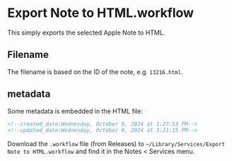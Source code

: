 # Export Note to HTML.workflow

This simply exports the selected Apple Note to HTML. 

## Filename

The filename is based on the ID of the note, e.g. `13216.html`.

## metadata

Some metadata is embedded in the HTML file:

```html
<!--created_date:Wednesday, October 9, 2024 at 1:27:53 PM-->
<!--updated_date:Wednesday, October 9, 2024 at 3:21:15 PM-->
```

Download the `.workflow` file (from Releases) to `~/Library/Services/Export Note to HTML.workflow` and find it in the Notes &lt; Services menu.
